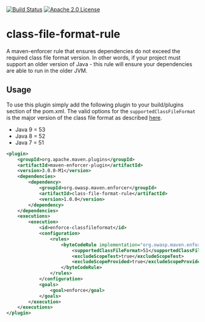 [![Build Status](https://travis-ci.org/jeremylong/class-file-format-rule.svg?branch=master)](https://travis-ci.org/jeremylong/class-file-format-rule) [![Apache 2.0 License](https://img.shields.io/badge/license-Apache%202-blue.svg)](https://www.apache.org/licenses/LICENSE-2.0.txt)

class-file-format-rule
================

A maven-enforcer rule that ensures dependencies do not exceed the required class file format version. In other words, 
if your project must support an older version of Java - this rule will ensure your dependencies are able to 
run in the older JVM.

Usage
-------------
To use this plugin simply add the following plugin to your build/plugins section of the pom.xml.
The valid options for the `supportedClassFileFormat` is the major version of the class file format
as described [here](https://en.wikipedia.org/wiki/Java_class_file#General_layout).

- Java 9 = 53
- Java 8 = 52
- Java 7 = 51

```xml
<plugin>
    <groupId>org.apache.maven.plugins</groupId>
    <artifactId>maven-enforcer-plugin</artifactId>
    <version>3.0.0-M1</version>
    <dependencies>
        <dependency>
            <groupId>org.owasp.maven.enforcer</groupId>
            <artifactId>class-file-format-rule</artifactId>
            <version>1.0.0</version>
        </dependency>
    </dependencies>
    <executions>
        <execution>
            <id>enforce-classfileformat</id>
            <configuration>
                <rules>
                    <byteCodeRule implementation="org.owasp.maven.enforcer.rule.ClassFileFormatRule">
                        <supportedClassFileFormat>51</supportedClassFileFormat>
                        <excludeScopeTest>true</excludeScopeTest>
                        <excludeScopeProvided>true</excludeScopeProvided>
                    </byteCodeRule>
                </rules>
            </configuration>
            <goals>
                <goal>enforce</goal>
            </goals>
        </execution>
    </executions>
</plugin>
```